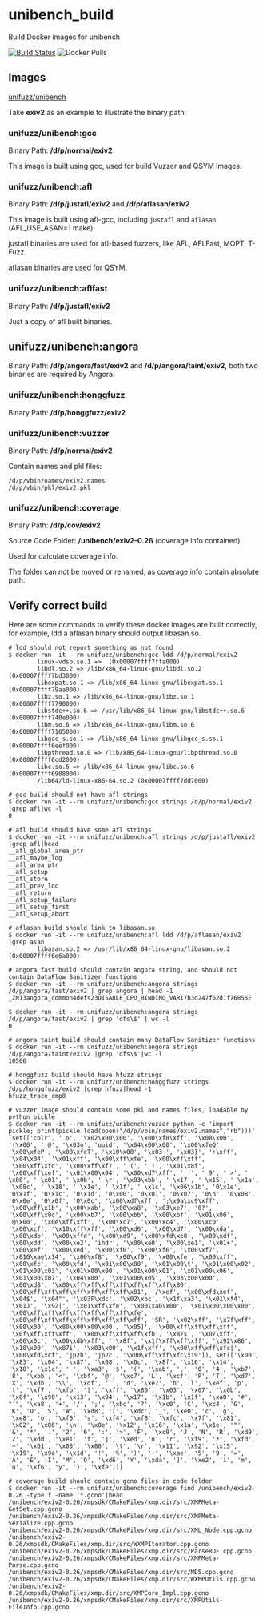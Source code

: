 # unibench_build
Build Docker images for unibench

[![Build Status](https://travis-ci.org/unifuzz/unibench_build.svg?branch=master)](https://travis-ci.org/unifuzz/unibench_build) ![Docker Pulls](https://img.shields.io/docker/pulls/unifuzz/unibench)

## Images

[unifuzz/unibench](https://hub.docker.com/r/unifuzz/unibench/tags)

Take **exiv2** as an example to illustrate the binary path:

### unifuzz/unibench:gcc

Binary Path: **/d/p/normal/exiv2**

This image is built using gcc, used for build Vuzzer and QSYM images.

### unifuzz/unibench:afl

Binary Path: **/d/p/justafl/exiv2** and **/d/p/aflasan/exiv2**

This image is built using afl-gcc, including `justafl` and `aflasan` (AFL_USE_ASAN=1 make).

justafl binaries are used for afl-based fuzzers, like AFL, AFLFast, MOPT, T-Fuzz.

aflasan binaries are used for QSYM.

### unifuzz/unibench:aflfast

Binary Path: **/d/p/justafl/exiv2**

Just a copy of afl built binaries.

## unifuzz/unibench:angora

Binary Path: **/d/p/angora/fast/exiv2** and **/d/p/angora/taint/exiv2**, both two binaries are required by Angora.

### unifuzz/unibench:honggfuzz

Binary Path: **/d/p/honggfuzz/exiv2**

### unifuzz/unibench:vuzzer

Binary Path: **/d/p/normal/exiv2**

Contain names and pkl files:

```
/d/p/vbin/names/exiv2.names
/d/p/vbin/pkl/exiv2.pkl
```

### unifuzz/unibench:coverage

Binary Path: **/d/p/cov/exiv2**

Source Code Folder: **/unibench/exiv2-0.26** (coverage info contained)

Used for calculate coverage info.

The folder can not be moved or renamed, as coverage info contain absolute path.

## Verify correct build

Here are some commands to verify these docker images are built correctly, for example, ldd a aflasan binary should output libasan.so.

```
# ldd should not report something as not found
$ docker run -it --rm unifuzz/unibench:gcc ldd /d/p/normal/exiv2
        linux-vdso.so.1 =>  (0x00007ffff7ffa000)
        libdl.so.2 => /lib/x86_64-linux-gnu/libdl.so.2 (0x00007ffff7bd3000)
        libexpat.so.1 => /lib/x86_64-linux-gnu/libexpat.so.1 (0x00007ffff79aa000)
        libz.so.1 => /lib/x86_64-linux-gnu/libz.so.1 (0x00007ffff7790000)
        libstdc++.so.6 => /usr/lib/x86_64-linux-gnu/libstdc++.so.6 (0x00007ffff740e000)
        libm.so.6 => /lib/x86_64-linux-gnu/libm.so.6 (0x00007ffff7105000)
        libgcc_s.so.1 => /lib/x86_64-linux-gnu/libgcc_s.so.1 (0x00007ffff6eef000)
        libpthread.so.0 => /lib/x86_64-linux-gnu/libpthread.so.0 (0x00007ffff6cd2000)
        libc.so.6 => /lib/x86_64-linux-gnu/libc.so.6 (0x00007ffff6908000)
        /lib64/ld-linux-x86-64.so.2 (0x00007ffff7dd7000)

# gcc build should not have afl strings
$ docker run -it --rm unifuzz/unibench:gcc strings /d/p/normal/exiv2 |grep afl|wc -l
0

# afl build should have some afl strings
$ docker run -it --rm unifuzz/unibench:afl strings /d/p/justafl/exiv2 |grep afl|head
__afl_global_area_ptr
__afl_maybe_log
__afl_area_ptr
__afl_setup
__afl_store
__afl_prev_loc
__afl_return
__afl_setup_failure
__afl_setup_first
__afl_setup_abort

# aflasan build should link to libasan.so
$ docker run -it --rm unifuzz/unibench:afl ldd /d/p/aflasan/exiv2 |grep asan
        libasan.so.2 => /usr/lib/x86_64-linux-gnu/libasan.so.2 (0x00007ffff6e6a000)

# angora fast build should contain angora string, and should not contain DataFlow Sanitizer functions
$ docker run -it --rm unifuzz/unibench:angora strings /d/p/angora/fast/exiv2 | grep angora | head -1
_ZN13angora_common4defs23DISABLE_CPU_BINDING_VAR17h3d247f62d1f76855E

$ docker run -it --rm unifuzz/unibench:angora strings /d/p/angora/fast/exiv2 | grep 'dfs\$' | wc -l
0

# angora taint build should contain many DataFlow Sanitizer functions
$ docker run -it --rm unifuzz/unibench:angora strings /d/p/angora/taint/exiv2 |grep 'dfs\$'|wc -l
10566

# honggfuzz build should have hfuzz strings
$ docker run -it --rm unifuzz/unibench:honggfuzz strings /d/p/honggfuzz/exiv2 |grep hfuzz|head -1
hfuzz_trace_cmp8

# vuzzer image should contain some pkl and names files, loadable by python pickle
$ docker run -it --rm unifuzz/unibench:vuzzer python -c 'import pickle; print(pickle.load(open("/d/p/vbin/names/exiv2.names","rb")))'
[set(['colr', ' o', '\x02\x00\x00', '\x00\xf8\xff', '\x08\x00', '(\x00', ' @', '\x03o', 'uuid', '\x04\x00\x00', '\x00\xfeQ', '\x00\xfeP', '\x00\xfeT', '\x10\x00', '\x03~', '\x03}', '+\xff', '\x04\x04', '\x01\xff', '\x00\xff\xfe', '\x00\xff\xff', '\x00\xff\xfd', '\x00\xff\xf7', ' (', ' )', '\x01\x8f', '\x00\xff\xef', '\x01\x00\x04', '\x00\xd7\xff', ' :', ' 9', ' >', ' \x00', ' \x01', ' \x0b', ' \r', '\x83\xbb', ' \x17', ' \x15', ' \x1a', '\x08c', ' \x18', ' \x1e', ' \x1f', ' \x1c', '\x06\x1b', '0\x1e', '0\x1f', '0\x1c', '0\x1d', '0\x00', '0\x01', '0\x07', '0\n', '0\x08', '0\x0e', '0\x0f', '0\x0c', '\x00\xdf\xff', ';\x9a\xc9\xff', '\x00\xff\x1b', '\x00\xab', '\x00\xa8', '\x03\xe7', '0?', '\x00\xff\x0c', '\x00\xb7', '\x00\xbb', '\x00\xbf', '\x01\x00', '@\x00', '\x0e\xff\xff', '\x00\xc7', '\x00\xc4', '\x00\xc0', '\x00\xcf', '\x10\xff\xff', '\x00\xd6', '\x00\xd7', '\x00\xda', '\x00\xdb', '\x00\xffd', '\x00\xd9', '\x00\xfd\xe8', '\x00\xdf', '\x00\xdd', '\x00\xe2', 'ihdr', '\x00\xe0', '\x00\xe1', '\x01+', '\x00\xef', '\x00\xed', '\x00\xf0', '\x00\xf6', '\x00\xf7', '\x01G\xae\x14', '\x00\xf8', '\x00\xf9', '\x00\xfe', '\x00\xff', '\x00\xfc', '\x00\xfd', '\x01\x00\x08', '\x01\x00\t', '\x01\x00\x02', '\x01\x00\x03', '\x01\x00\x00', '\x01\x00\x01', '\x01\x00\x06', '\x01\x00\x07', '\x04\x00', '\x01\x00\x05', '\x03\x00\x00', '\x00\xd8', '\x00\xff\xff\xff\xff\xff\xff\xff\x80', '\x00\xff\xff\xff\xff\xff\xff\xff\x81', '/\xef', '\x00\xfd\xef', '\x04$', '\x04"', '\x03F\xdc', '\x02\xbc', '\x1f\xa3', '\x01\xf4', '\x01J', '\x92|', '\x01\xff\xfe', '\x00\xa0\x00', '\x01\x00\x00\x00', '\x00\xff\xff\xff\xff\xff\xff\xff\xfe', '\x00\xff\xff\xff\xff\xff\xff\xff\xff', 'SR', '\x02\xff', '\x7f\xff', '\x80\x00', '\x80\x00\x00\x00', '\x05]', '\x00\xff\xff\xff\xff', '\x0f\xff\xff\xff', '\x00\xff\xff\xff\xfb', '\x87s', '\x07\xff', '\x06\x0c', '\x00\xdb\xff', '!\x8f', '\x1f\xff\xff\xff', '\x92\x86', '\x18\x00', '\x87i', '\x03\x00', '\x1f\xff', '\x00\xff\xff\xfc|', '\x00\xfd\xcf', 'jp2h', 'jp2c', '\x00\xff\xff\xfc\x19']), set(['\x00', '\x83', '\x04', '\x87', '\x08', '\x0c', '\x8f', '\x10', '\x14', '\x18', '\x1c', ' ', '\xa3', '$', '(', '\xab', ',', '0', '4', '\xb7', '8', '\xbb', '<', '\xbf', '@', '\xc7', 'L', '\xcf', 'P', 'T', '\xd7', 'X', '\xdb', '\\', '\xdf', '`', 'd', '\xe7', 'h', 'l', '\xef', 'p', 't', '\xf7', '\xfb', '|', '\xff', '\x80', '\x03', '\x07', '\x0b', '\x0f', '\x90', '\x13', '\x94', '\x17', '\x1b', '\x1f', '\xa0', '#', "'", '\xa8', '+', '/', ';', '\xbc', '?', '\xc0', 'C', '\xc4', 'G', 'K', 'O', 'S', 'W', '\xd8', '[', '\xdc', '_', '\xe0', 'c', 'g', '\xe8', 'o', '\xf0', 's', '\xf4', '\xf8', '\xfc', '\x7f', '\x81', '\x02', '\x06', '\n', '\x0e', '\x12', '\x16', '\x1a', '\x1e', '"', '&', '*', '.', '2', '6', ':', '>', 'F', '\xc9', 'J', 'N', 'R', '\xd9', 'Z', '\xdd', '\xe1', 'f', 'j', '\xed', 'n', 'r', '\xf9', 'z', '\xfd', '~', '\x01', '\x05', '\x86', '\t', '\r', '\x11', '\x92', '\x15', '\x19', '\x9a', '\x1d', '!', '%', ')', '-', '\xae', '5', '9', '=', 'A', 'E', 'I', 'M', 'Q', '\xd6', 'Y', '\xda', ']', '\xe2', 'i', 'm', 'u', '\xf6', 'y', '}', '\xfe'])]

# coverage build should contain gcno files in code folder
$ docker run -it --rm unifuzz/unibench:coverage find /unibench/exiv2-0.26 -type f -name '*.gcno'|head
/unibench/exiv2-0.26/xmpsdk/CMakeFiles/xmp.dir/src/XMPMeta-GetSet.cpp.gcno
/unibench/exiv2-0.26/xmpsdk/CMakeFiles/xmp.dir/src/XMPMeta-Serialize.cpp.gcno
/unibench/exiv2-0.26/xmpsdk/CMakeFiles/xmp.dir/src/XML_Node.cpp.gcno
/unibench/exiv2-0.26/xmpsdk/CMakeFiles/xmp.dir/src/WXMPIterator.cpp.gcno
/unibench/exiv2-0.26/xmpsdk/CMakeFiles/xmp.dir/src/ParseRDF.cpp.gcno
/unibench/exiv2-0.26/xmpsdk/CMakeFiles/xmp.dir/src/XMPMeta-Parse.cpp.gcno
/unibench/exiv2-0.26/xmpsdk/CMakeFiles/xmp.dir/src/MD5.cpp.gcno
/unibench/exiv2-0.26/xmpsdk/CMakeFiles/xmp.dir/src/WXMPUtils.cpp.gcno
/unibench/exiv2-0.26/xmpsdk/CMakeFiles/xmp.dir/src/XMPCore_Impl.cpp.gcno
/unibench/exiv2-0.26/xmpsdk/CMakeFiles/xmp.dir/src/XMPUtils-FileInfo.cpp.gcno
```
